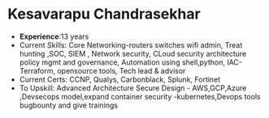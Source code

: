 # Kesavarapu Chandrasekhar
- **Experience**:13 years
- Current Skills: Core Networking-routers switches wifi admin, Treat hunting ,SOC, SIEM , Network security, CLoud security architecture policy mgmt and governance, Automation using shell,python, IAC-Terraform, opensource tools, Tech lead & advisor
- Current Certs: CCNP, Qualys, Carbonblack, Splunk, Fortinet
- To Upskill: Advanced Architecture Secure Design - AWS,GCP,Azure ,Devsecops  model,expand container security -kubernetes,Devops tools bugbounty and give trainings





